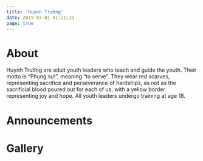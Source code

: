 ```yaml
---
title: 'Huynh Trưởng'
date: 2019-07-01 01:21:23
page: true
---
```


# About
Huynh Trưởng are adult youth leaders who teach and guide the youth.
Their motto is “Phụng sự!”, meaning “to serve”. They wear red scarves,
representing sacrifice and perseverance of hardships, as red as the
sacrificial blood poured out for each of us, with a yellow border
representing joy and hope. All youth leaders undergo training at age 18.

# Announcements

# Gallery
